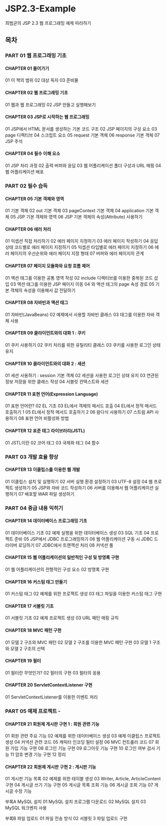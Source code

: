 # JSP2.3-Example
최범균의 JSP 2.3 웹 프로그래밍 예제 따라하기

## 목차

### PART 01 웹 프로그래밍 기초 
#### CHAPTER 01 들어가기 
01 이 책의 범위 
02 대상 독자 
03 준비물 

#### CHAPTER 02 웹 프로그래밍 기초 
01 웹과 웹 프로그래밍 
02 JSP 만들고 실행해보기 

#### CHAPTER 03 JSP로 시작하는 웹 프로그래밍 
01 JSP에서 HTML 문서를 생성하는 기본 코드 구조 
02 JSP 페이지의 구성 요소 
03 page 디렉티브 
04 스크립트 요소 
05 request 기본 객체 
06 response 기본 객체 
07 JSP 주석 

#### CHAPTER 04 필수 이해 요소 
01 JSP 처리 과정 
02 출력 버퍼와 응답 
03 웹 어플리케이션 폴더 구성과 URL 매핑 
04 웹 어플리케이션 배포 


### PART 02 필수 습득 
#### CHAPTER 05 기본 객체와 영역 
01 기본 객체 
02 out 기본 객체 
03 pageContext 기본 객체 
04 application 기본 객체 
05 JSP 기본 객체와 영역 
06 JSP 기본 객체의 속성(Attribute) 사용하기 

#### CHAPTER 06 에러 처리 
01 익셉션 직접 처리하기 
02 에러 페이지 지정하기 
03 에러 페이지 작성하기 
04 응답 상태 코드별로 에러 페이지 지정하기 
05 익셉션 타입별로 에러 페이지 지정하기 
06 에러 페이지의 우선순위와 에러 페이지 지정 형태 
07 버퍼와 에러 페이지의 관계 

#### CHAPTER 07 페이지 모듈화와 요청 흐름 제어 
01 액션 태그를 이용한 공통 영역 작성 
02 include 디렉티브를 이용한 중복된 코드 삽입 
03 액션 태그를 이용한 JSP 페이지 이동 
04 와 액션 태그의 page 속성 경로 
05 기본 객체의 속성을 이용해서 값 전달하기 

#### CHAPTER 08 자바빈과 액션 태그 
01 자바빈(JavaBeans) 
02 예제에서 사용할 자바빈 클래스 
03 태그를 이용한 자바 객체 사용 

#### CHAPTER 09 클라이언트와의 대화 1 : 쿠키 
01 쿠키 사용하기 
02 쿠키 처리를 위한 유틸리티 클래스 
03 쿠키를 사용한 로그인 상태 유지 

#### CHAPTER 10 클라이언트와의 대화 2 : 세션 
01 세션 사용하기 : session 기본 객체 
02 세션을 사용한 로그인 상태 유지 
03 연관된 정보 저장을 위한 클래스 작성 
04 서블릿 컨텍스트와 세션 

#### CHAPTER 11 표현 언어(Expression Language) 
01 표현 언어란? 
02 EL 기초 
03 EL에서 객체의 메서드 호출 
04 EL에서 정적 메서드 호출하기 1 
05 EL에서 정적 메서드 호출하기 2 
06 람다식 사용하기 
07 스트림 API 사용하기 
08 표현 언어 비활성화 방법 

#### CHAPTER 12 표준 태그 라이브러리(JSTL) 
01 JSTL이란 
02 코어 태그 
03 국제화 태그 
04 함수 

### PART 03 개발 효율 향상 
#### CHAPTER 13 이클립스를 이용한 웹 개발 
01 이클립스 설치 및 실행하기 
02 서버 실행 환경 설정하기 
03 UTF-8 설정 
04 웹 프로젝트 생성하기 
05 JSP와 자바 코드 작성하기 
06 서버를 이용해서 웹 어플리케이션 실행하기 
07 배포할 WAR 파일 생성하기 

### PART 04 중급 내용 익히기 
#### CHAPTER 14 데이터베이스 프로그래밍 기초 
01 데이터베이스 기초 
02 예제 실행을 위한 데이터베이스 생성 
03 SQL 기초 
04 프로젝트 준비 
05 JSP에서 JDBC 프로그래밍하기 
06 웹 어플리케이션 구동 시 JDBC 드라이버 로딩하기 
07 JDBC에서 트랜잭션 처리 
08 커넥션 풀 

#### CHAPTER 15 웹 어플리케이션의 일반적인 구성 및 방명록 구현 
01 웹 어플리케이션의 전형적인 구성 요소 
02 방명록 구현 

#### CHAPTER 16 커스텀 태그 만들기 
01 커스텀 태그 
02 예제를 위한 프로젝트 생성 
03 태그 파일을 이용한 커스텀 태그 구현 

#### CHAPTER 17 서블릿 기초 
01 서블릿 기초 
02 예제 프로젝트 생성 
03 URL 패턴 매핑 규칙 

#### CHAPTER 18 MVC 패턴 구현 
01 모델 2 구조와 MVC 패턴 
02 모델 2 구조를 이용한 MVC 패턴 구현 
03 모델 1 구조와 모델 2 구조의 선택 

#### CHAPTER 19 필터 
01 필터란 무엇인가? 
02 필터의 구현 
03 필터의 응용 

#### CHAPTER 20 ServletContextListener 구현 
01 ServletContextListener를 이용한 이벤트 처리 


### PART 05 예제 프로젝트 - 
#### CHAPTER 21 회원제 게시판 구현 1 : 회원 관련 기능 
01 회원 관련 주요 기능 
02 예제를 위한 데이터베이스 생성 
03 예제 이클립스 프로젝트 생성 
04 커넥션 관련 코드 
05 캐릭터 인코딩 필터 설정 
06 MVC 컨트롤러 코드 
07 회원 가입 기능 구현 
08 로그인 기능 구현 
09 로그아웃 기능 구현 
10 로그인 여부 검사 기능 
11 암호 변경 기능 구현 
12 정리 

#### CHAPTER 22 회원제 게시판 구현 2 : 게시판 기능 
01 게시판 기능 목록 
02 예제를 위한 테이블 생성 
03 Writer, Article, ArticleContent 구현 
04 게시글 쓰기 기능 구현 
05 게시글 목록 조회 기능 
06 게시글 조회 기능 
07 게시글 수정 기능 

부록A MySQL 설치 
01 MySQL 설치 프로그램 다운로드 
02 MySQL 설치 
03 MySQL 워크벤치 사용 

부록B 파일 업로드 
01 파일 전송 방식 
02 서블릿 3 파일 업로드 구현
